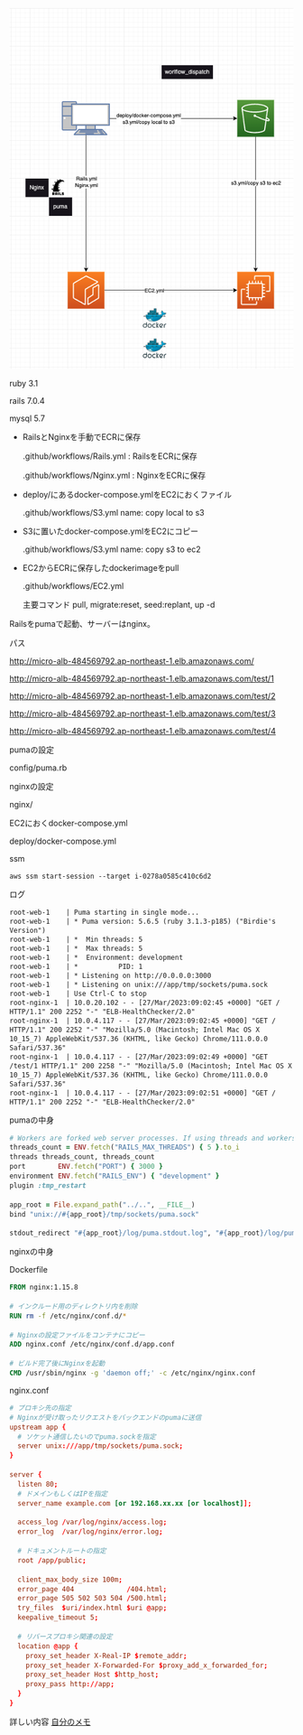 ![チャート](chart.png)

ruby 3.1

rails 7.0.4

mysql 5.7

- RailsとNginxを手動でECRに保存

  .github/workflows/Rails.yml : RailsをECRに保存

  .github/workflows/Nginx.yml : NginxをECRに保存

- deploy/にあるdocker-compose.ymlをEC2におくファイル

  .github/workflows/S3.yml name: copy local to s3

- S3に置いたdocker-compose.ymlをEC2にコピー

  .github/workflows/S3.yml name: copy s3 to ec2

- EC2からECRに保存したdockerimageをpull

  .github/workflows/EC2.yml

  主要コマンド pull, migrate:reset, seed:replant, up -d

Railsをpumaで起動、サーバーはnginx。

パス

http://micro-alb-484569792.ap-northeast-1.elb.amazonaws.com/

http://micro-alb-484569792.ap-northeast-1.elb.amazonaws.com/test/1

http://micro-alb-484569792.ap-northeast-1.elb.amazonaws.com/test/2

http://micro-alb-484569792.ap-northeast-1.elb.amazonaws.com/test/3

http://micro-alb-484569792.ap-northeast-1.elb.amazonaws.com/test/4

pumaの設定

config/puma.rb

nginxの設定

nginx/

EC2におくdocker-compose.yml

deploy/docker-compose.yml

ssm
```
aws ssm start-session --target i-0278a0585c410c6d2
```

ログ
```
root-web-1    | Puma starting in single mode...
root-web-1    | * Puma version: 5.6.5 (ruby 3.1.3-p185) ("Birdie's Version")
root-web-1    | *  Min threads: 5
root-web-1    | *  Max threads: 5
root-web-1    | *  Environment: development
root-web-1    | *          PID: 1
root-web-1    | * Listening on http://0.0.0.0:3000
root-web-1    | * Listening on unix:///app/tmp/sockets/puma.sock
root-web-1    | Use Ctrl-C to stop
root-nginx-1  | 10.0.20.102 - - [27/Mar/2023:09:02:45 +0000] "GET / HTTP/1.1" 200 2252 "-" "ELB-HealthChecker/2.0"
root-nginx-1  | 10.0.4.117 - - [27/Mar/2023:09:02:45 +0000] "GET / HTTP/1.1" 200 2252 "-" "Mozilla/5.0 (Macintosh; Intel Mac OS X 10_15_7) AppleWebKit/537.36 (KHTML, like Gecko) Chrome/111.0.0.0 Safari/537.36"
root-nginx-1  | 10.0.4.117 - - [27/Mar/2023:09:02:49 +0000] "GET /test/1 HTTP/1.1" 200 2258 "-" "Mozilla/5.0 (Macintosh; Intel Mac OS X 10_15_7) AppleWebKit/537.36 (KHTML, like Gecko) Chrome/111.0.0.0 Safari/537.36"
root-nginx-1  | 10.0.4.117 - - [27/Mar/2023:09:02:51 +0000] "GET / HTTP/1.1" 200 2252 "-" "ELB-HealthChecker/2.0"
```

pumaの中身
```rb
# Workers are forked web server processes. If using threads and workers together
threads_count = ENV.fetch("RAILS_MAX_THREADS") { 5 }.to_i
threads threads_count, threads_count
port        ENV.fetch("PORT") { 3000 }
environment ENV.fetch("RAILS_ENV") { "development" }
plugin :tmp_restart

app_root = File.expand_path("../..", __FILE__)
bind "unix://#{app_root}/tmp/sockets/puma.sock"

stdout_redirect "#{app_root}/log/puma.stdout.log", "#{app_root}/log/puma.stderr.log", true
```

nginxの中身

Dockerfile
```Dockerfile
FROM nginx:1.15.8

# インクルード用のディレクトリ内を削除
RUN rm -f /etc/nginx/conf.d/*

# Nginxの設定ファイルをコンテナにコピー
ADD nginx.conf /etc/nginx/conf.d/app.conf

# ビルド完了後にNginxを起動
CMD /usr/sbin/nginx -g 'daemon off;' -c /etc/nginx/nginx.conf
```

nginx.conf
```conf
# プロキシ先の指定
# Nginxが受け取ったリクエストをバックエンドのpumaに送信
upstream app {
  # ソケット通信したいのでpuma.sockを指定
  server unix:///app/tmp/sockets/puma.sock;
}

server {
  listen 80;
  # ドメインもしくはIPを指定
  server_name example.com [or 192.168.xx.xx [or localhost]];

  access_log /var/log/nginx/access.log;
  error_log  /var/log/nginx/error.log;

  # ドキュメントルートの指定
  root /app/public;

  client_max_body_size 100m;
  error_page 404             /404.html;
  error_page 505 502 503 504 /500.html;
  try_files  $uri/index.html $uri @app;
  keepalive_timeout 5;

  # リバースプロキシ関連の設定
  location @app {
    proxy_set_header X-Real-IP $remote_addr;
    proxy_set_header X-Forwarded-For $proxy_add_x_forwarded_for;
    proxy_set_header Host $http_host;
    proxy_pass http://app;
  }
}
```

詳しい内容
[自分のメモ](https://zenn.dev/articles/417eb925f7eb17/edit)
